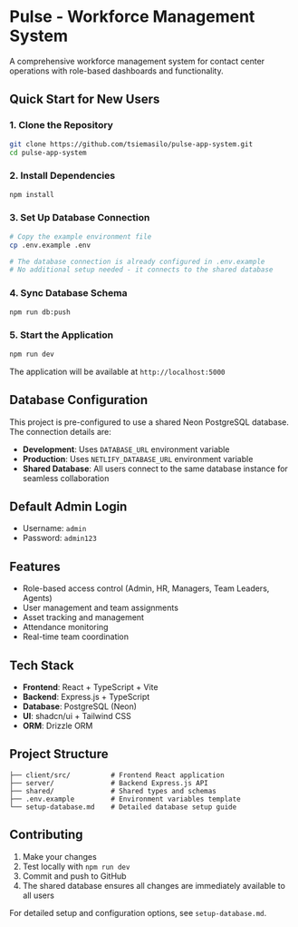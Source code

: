 # Pulse - Workforce Management System

A comprehensive workforce management system for contact center operations with role-based dashboards and functionality.

## Quick Start for New Users

### 1. Clone the Repository
```bash
git clone https://github.com/tsiemasilo/pulse-app-system.git
cd pulse-app-system
```

### 2. Install Dependencies
```bash
npm install
```

### 3. Set Up Database Connection
```bash
# Copy the example environment file
cp .env.example .env

# The database connection is already configured in .env.example
# No additional setup needed - it connects to the shared database
```

### 4. Sync Database Schema
```bash
npm run db:push
```

### 5. Start the Application
```bash
npm run dev
```

The application will be available at `http://localhost:5000`

## Database Configuration

This project is pre-configured to use a shared Neon PostgreSQL database. The connection details are:

- **Development**: Uses `DATABASE_URL` environment variable
- **Production**: Uses `NETLIFY_DATABASE_URL` environment variable
- **Shared Database**: All users connect to the same database instance for seamless collaboration

## Default Admin Login
- Username: `admin`
- Password: `admin123`

## Features
- Role-based access control (Admin, HR, Managers, Team Leaders, Agents)
- User management and team assignments
- Asset tracking and management
- Attendance monitoring
- Real-time team coordination

## Tech Stack
- **Frontend**: React + TypeScript + Vite
- **Backend**: Express.js + TypeScript
- **Database**: PostgreSQL (Neon)
- **UI**: shadcn/ui + Tailwind CSS
- **ORM**: Drizzle ORM

## Project Structure
```
├── client/src/          # Frontend React application
├── server/              # Backend Express.js API
├── shared/              # Shared types and schemas
├── .env.example         # Environment variables template
└── setup-database.md    # Detailed database setup guide
```

## Contributing
1. Make your changes
2. Test locally with `npm run dev`
3. Commit and push to GitHub
4. The shared database ensures all changes are immediately available to all users

For detailed setup and configuration options, see `setup-database.md`.